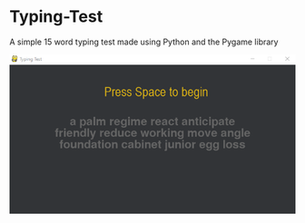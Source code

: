 # Typing-Test
A simple 15 word typing test made using Python and the Pygame library

![](https://raw.githubusercontent.com/Adamv27/Typing-Test/master/images/beginning.png)
